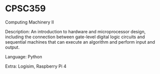 # CPSC359
Computing Machinery II

Description: An introduction to hardware and microprocessor design, including the connection between gate-level digital logic circuits and sequential machines that can execute an algorithm and perform input and output.

Language: Python

Extra: Logisim, Raspberry Pi 4
